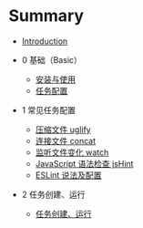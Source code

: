 # Summary

* [Introduction](README.md)

* 0 基础（Basic）
    * [安装与使用](./Books/0/Install.md)
    * [任务配置](./Books/0/TaskConfig.md)
* 1 常见任务配置
	* [压缩文件 uglify](./Books/1/uglify.md)
	* [连接文件 concat](./Books/1/concat.md)
	* [监听文件变化 watch](./Books/1/watch.md)
	* [JavaScript 语法检查 jsHint](./Books/1/jsHint.md)
	* [ESLint 说法及配置](./Books/1/ESLint.md)
* 2 任务创建、运行
	* [任务创建、运行](./Books/2/taskCreateRun.md)


